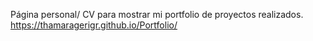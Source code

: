 Página personal/ CV para mostrar mi portfolio de proyectos realizados.
https://thamaragerigr.github.io/Portfolio/
